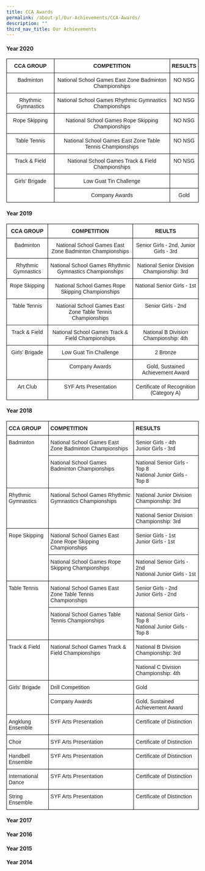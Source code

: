 ```yaml
---
title: CCA Awards
permalink: /about-pl/Our-Achievements/CCA-Awards/
description: ""
third_nav_title: Our Achievements
---
```

#### **Year 2020**

<style type="text/css">
.tg  {border-collapse:collapse;border-spacing:0;}
.tg td{border-color:black;border-style:solid;border-width:1px;font-family:Arial, sans-serif;font-size:14px;
  overflow:hidden;padding:10px 5px;word-break:normal;}
.tg th{border-color:black;border-style:solid;border-width:1px;font-family:Arial, sans-serif;font-size:14px;
  font-weight:normal;overflow:hidden;padding:10px 5px;word-break:normal;}
.tg .tg-9hzb{background-color:#FFF;font-weight:bold;text-align:center;vertical-align:top}
.tg .tg-7yig{background-color:#FFF;text-align:center;vertical-align:top}
</style>
<table class="tg">
<thead>
  <tr>
    <th class="tg-9hzb">CCA GROUP</th>
    <th class="tg-9hzb">COMPETITION</th>
    <th class="tg-9hzb">RESULTS</th>
  </tr>
</thead>
<tbody>
  <tr>
    <td class="tg-7yig">Badminton</td>
    <td class="tg-7yig">National School Games East Zone Badminton Championships</td>
    <td class="tg-7yig">NO NSG</td>
  </tr>
  <tr>
    <td class="tg-7yig">Rhythmic Gymnastics</td>
    <td class="tg-7yig">National School Games  Rhythmic Gymnastics  Championships</td>
    <td class="tg-7yig">NO NSG</td>
  </tr>
  <tr>
    <td class="tg-7yig">Rope Skipping</td>
    <td class="tg-7yig">National School Games Rope Skipping Championships</td>
    <td class="tg-7yig">NO NSG</td>
  </tr>
  <tr>
    <td class="tg-7yig">Table Tennis</td>
    <td class="tg-7yig">National School Games East Zone Table Tennis Championships</td>
    <td class="tg-7yig">NO NSG</td>
  </tr>
  <tr>
    <td class="tg-7yig">Track &amp; Field</td>
    <td class="tg-7yig">National School Games Track &amp; Field Championships</td>
    <td class="tg-7yig">NO NSG</td>
  </tr>
  <tr>
    <td class="tg-7yig" rowspan="2">Girls' Brigade</td>
    <td class="tg-7yig">Low Guat Tin Challenge</td>
    <td class="tg-7yig"> </td>
  </tr>
  <tr>
    <td class="tg-7yig">Company Awards</td>
    <td class="tg-7yig">Gold</td>
  </tr>
</tbody>
</table>

#### **Year 2019**

<style type="text/css">
.tg  {border-collapse:collapse;border-spacing:0;}
.tg td{border-color:black;border-style:solid;border-width:1px;font-family:Arial, sans-serif;font-size:14px;
  overflow:hidden;padding:10px 5px;word-break:normal;}
.tg th{border-color:black;border-style:solid;border-width:1px;font-family:Arial, sans-serif;font-size:14px;
  font-weight:normal;overflow:hidden;padding:10px 5px;word-break:normal;}
.tg .tg-9hzb{background-color:#FFF;font-weight:bold;text-align:center;vertical-align:top}
.tg .tg-7yig{background-color:#FFF;text-align:center;vertical-align:top}
</style>
<table class="tg">
<thead>
  <tr>
    <th class="tg-9hzb">CCA GROUP</th>
    <th class="tg-9hzb">COMPETITION</th>
    <th class="tg-9hzb">REULTS</th>
  </tr>
</thead>
<tbody>
  <tr>
    <td class="tg-7yig">Badminton</td>
    <td class="tg-7yig">National School Games East Zone Badminton Championships</td>
    <td class="tg-7yig">Senior Girls - 2nd, Junior Girls - 3rd</td>
  </tr>
  <tr>
    <td class="tg-7yig">Rhythmic Gymnastics</td>
    <td class="tg-7yig">National School Games  Rhythmic Gymnastics  Championships</td>
    <td class="tg-7yig">National Senior Division Championship: 3rd</td>
  </tr>
  <tr>
    <td class="tg-7yig">Rope Skipping</td>
    <td class="tg-7yig">National School Games Rope Skipping Championships</td>
    <td class="tg-7yig">National Senior Girls - 1st</td>
  </tr>
  <tr>
    <td class="tg-7yig">Table Tennis</td>
    <td class="tg-7yig">National School Games East Zone Table Tennis Championships</td>
    <td class="tg-7yig">Senior Girls - 2nd</td>
  </tr>
  <tr>
    <td class="tg-7yig">Track &amp; Field</td>
    <td class="tg-7yig">National School Games Track &amp; Field Championships</td>
    <td class="tg-7yig">National B Division Championship:  4th </td>
  </tr>
  <tr>
    <td class="tg-7yig" rowspan="2">Girls' Brigade</td>
    <td class="tg-7yig">Low Guat Tin Challenge</td>
    <td class="tg-7yig">2 Bronze</td>
  </tr>
  <tr>
    <td class="tg-7yig">Company Awards</td>
    <td class="tg-7yig">Gold, Sustained Achievement Award</td>
  </tr>
  <tr>
    <td class="tg-7yig">Art Club</td>
    <td class="tg-7yig">SYF Arts Presentation</td>
    <td class="tg-7yig">Certificate of Recognition (Category A)</td>
  </tr>
</tbody>
</table>

#### **Year 2018**

<style type="text/css">
.tg  {border-collapse:collapse;border-spacing:0;}
.tg td{border-color:black;border-style:solid;border-width:1px;font-family:Arial, sans-serif;font-size:14px;
  overflow:hidden;padding:10px 5px;word-break:normal;}
.tg th{border-color:black;border-style:solid;border-width:1px;font-family:Arial, sans-serif;font-size:14px;
  font-weight:normal;overflow:hidden;padding:10px 5px;word-break:normal;}
.tg .tg-dgl5{background-color:#FFF;font-weight:bold;text-align:left;vertical-align:top}
.tg .tg-ktyi{background-color:#FFF;text-align:left;vertical-align:top}
</style>
<table class="tg">
<thead>
  <tr>
    <th class="tg-dgl5">CCA GROUP</th>
    <th class="tg-dgl5">COMPETITION</th>
    <th class="tg-dgl5">RESULTS</th>
  </tr>
</thead>
<tbody>
  <tr>
    <td class="tg-ktyi" rowspan="2">Badminton</td>
    <td class="tg-ktyi">National School Games East Zone Badminton Championships</td>
    <td class="tg-ktyi">Senior Girls - 4th<br> Junior Girls - 3rd </td>
  </tr>
  <tr>
    <td class="tg-ktyi">National School Games Badminton Championships</td>
    <td class="tg-ktyi">National Senior Girls - Top 8 <br>National Junior Girls - Top 8</td>
  </tr>
  <tr>
    <td class="tg-ktyi" rowspan="2">Rhythmic Gymnastics</td>
    <td class="tg-ktyi" rowspan="2">National School Games  Rhythmic Gymnastics  Championships<span style="background-color:initial"> </span></td>
    <td class="tg-ktyi">National Junior Division Championship: 3rd</td>
  </tr>
  <tr>
    <td class="tg-ktyi">National Senior Division Championship: 3rd </td>
  </tr>
  <tr>
    <td class="tg-ktyi" rowspan="2">Rope Skipping</td>
    <td class="tg-ktyi">National School Games East Zone Rope Skipping Championships</td>
    <td class="tg-ktyi">Senior Girls - 1st<br>Junior Girls - 1st </td>
  </tr>
  <tr>
    <td class="tg-ktyi">National School Games Rope Skipping Championships</td>
    <td class="tg-ktyi">National Senior Girls - 2nd<br>National Junior Girls - 1st</td>
  </tr>
  <tr>
    <td class="tg-ktyi" rowspan="2">Table Tennis</td>
    <td class="tg-ktyi">National School Games East Zone Table Tennis Championships</td>
    <td class="tg-ktyi">Senior Girls - 2nd<br>Junior Girls - 2nd</td>
  </tr>
  <tr>
    <td class="tg-ktyi">National School Games  Table Tennis Championships</td>
    <td class="tg-ktyi">National Senior Girls - Top 8 <br>National Junior Girls - Top 8</td>
  </tr>
  <tr>
    <td class="tg-ktyi" rowspan="2">Track &amp; Field</td>
    <td class="tg-ktyi" rowspan="2">National School Games Track &amp; Field Championships</td>
    <td class="tg-ktyi">National B Division Championship:  3rd</td>
  </tr>
  <tr>
    <td class="tg-ktyi">National C Division Championship: 4th </td>
  </tr>
  <tr>
    <td class="tg-ktyi" rowspan="2">Girls' Brigade</td>
    <td class="tg-ktyi">Drill Competition</td>
    <td class="tg-ktyi">Gold</td>
  </tr>
  <tr>
    <td class="tg-ktyi">Company Awards</td>
    <td class="tg-ktyi">Gold, Sustained Achievement Award </td>
  </tr>
  <tr>
    <td class="tg-ktyi">Angklung Ensemble</td>
    <td class="tg-ktyi">SYF Arts Presentation</td>
    <td class="tg-ktyi">Certificate of Distinction</td>
  </tr>
  <tr>
    <td class="tg-ktyi">Choir</td>
    <td class="tg-ktyi">SYF Arts Presentation</td>
    <td class="tg-ktyi">Certificate of Distinction</td>
  </tr>
  <tr>
    <td class="tg-ktyi">Handbell Ensemble</td>
    <td class="tg-ktyi">SYF Arts Presentation</td>
    <td class="tg-ktyi">Certificate of Distinction</td>
  </tr>
  <tr>
    <td class="tg-ktyi">International   Dance</td>
    <td class="tg-ktyi">SYF Arts Presentation</td>
    <td class="tg-ktyi">Certificate of Distinction</td>
  </tr>
  <tr>
    <td class="tg-ktyi">String Ensemble</td>
    <td class="tg-ktyi">SYF Arts Presentation</td>
    <td class="tg-ktyi">Certificate of Distinction</td>
  </tr>
</tbody>
</table>

#### **Year 2017**

#### **Year 2016**

#### **Year 2015**

#### **Year 2014**
